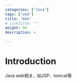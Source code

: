 ```yaml
---
categories: ["Java"] 
tags: ["web"] 
title: "Web"
# linkTitle: ""
weight: 50
description: >
  
---
```


# Introduction
Java web相关，如JSP、tomcat等
